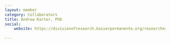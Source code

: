 ```yaml
---
layout: member
category: Collaborators
title: Andrew Karter, PhD
social:
    website: https://divisionofresearch.kaiserpermanente.org/researchers/karter-andrew
    
---
```

